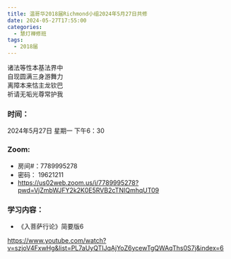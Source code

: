 ```yaml
---
title: 温哥华2018届Richmond小组2024年5月27日共修
date: 2024-05-27T17:55:00
categories:
  - 慧灯禅修班
tags:
  - 2018届
---
```

诸法等性本基法界中\
自现圆满三身游舞力\
离障本来怙主龙钦巴\
祈请无垢光尊常护我

### 时间：

2024年5月27日 星期一 下午6：30

### Zoom:

* 房间#：7789995278
* 密码： 19621211
* <https://us02web.zoom.us/j/7789995278?pwd=VjZmbWJFY2k2K0E5RVB2cTNIQmhqUT09>

### 学习内容：

* 《入菩萨行论》简要版6

<https://www.youtube.com/watch?v=szjoV4FxwHg&list=PL7aUyQTIJqAjYoZ6ycewTgQWAqThs0S7j&index=6>
